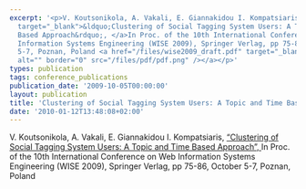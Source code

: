 ```yaml
---
excerpt: '<p>V. Koutsonikola, A. Vakali, E. Giannakidou I. Kompatsiaris, <a href="http://www.springerlink.com/content/9563v233121510v3/"
  target="_blank">&ldquo;Clustering of Social Tagging System Users: A Topic and Time
  Based Approach&rdquo;, </a>In Proc. of the 10th International Conference on Web
  Information Systems Engineering (WISE 2009), Springer Verlag, pp 75-86, October
  5-7, Poznan, Poland <a href="/files/wise2009_draft.pdf" target="_blank"><img align="top"
  alt="" border="0" src="/files/pdf/pdf.png" /></a></p>'
types: publication
tags: conference_publications
publication_date: '2009-10-05T00:00:00'
layout: publication
title: 'Clustering of Social Tagging System Users: A Topic and Time Based Approach'
date: '2010-01-12T13:48:08+02:00'
---
```

<p>V. Koutsonikola, A. Vakali, E. Giannakidou I. Kompatsiaris, <a href="http://www.springerlink.com/content/9563v233121510v3/" target="_blank">&ldquo;Clustering of Social Tagging System Users: A Topic and Time Based Approach&rdquo;, </a>In Proc. of the 10th International Conference on Web Information Systems Engineering (WISE 2009), Springer Verlag, pp 75-86, October 5-7, Poznan, Poland <a href="/files/wise2009_draft.pdf" target="_blank"><img align="top" alt="" border="0" src="/files/pdf/pdf.png" /></a></p>
